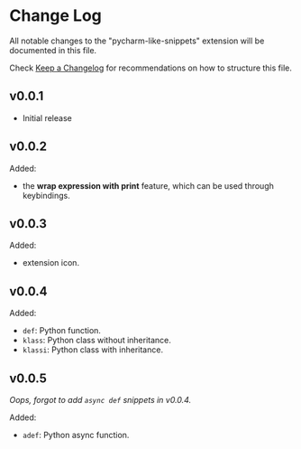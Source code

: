 # Change Log

All notable changes to the "pycharm-like-snippets" extension will be documented in this file.

Check [Keep a Changelog](http://keepachangelog.com/) for recommendations on how to structure this file.

## v0.0.1

- Initial release

## v0.0.2

Added:

- the **wrap expression with print** feature, which can be used through keybindings.

## v0.0.3

Added:

- extension icon.

## v0.0.4

Added:

- `def`: Python function.
- `klass`: Python class without inheritance.
- `klassi`: Python class with inheritance.

## v0.0.5

*Oops, forgot to add `async def` snippets in v0.0.4.*

Added:

- `adef`: Python async function.
